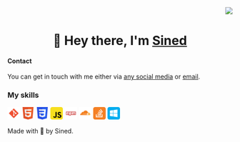 <p align="right">
  <img src="https://media.giphy.com/media/yrhhmre5fN2PtRujfo/giphy.gif?cid=ecf05e477unt06j9euq4dcvjqdgoolmcpm1m4io2tugcd42e&rid=giphy.gif&ct=g">
</p>

<h1 align="center">👋 Hey there, I'm <a href="https://hapchinsky.cf/" target="_blank">Sined</a></h1>

#### Contact

You can get in touch with me either via [any social media](https://hapchinsky.cf/) or [email](mailto:denis2320032@gmail.com).<br>

### My skills


<p align="left">
    <img height="28" width="28" src="https://raw.githubusercontent.com/edent/SuperTinyIcons/master/images/svg/git.svg" />
    <img height="28" width="28" src="https://raw.githubusercontent.com/edent/SuperTinyIcons/master/images/svg/html5.svg" />
    <img height="28" width="28" src="https://raw.githubusercontent.com/edent/SuperTinyIcons/master/images/svg/css3.svg" />
    <img height="28" width="28" src="https://raw.githubusercontent.com/edent/SuperTinyIcons/master/images/svg/javascript.svg" />
    <img height="28" width="28" src="https://raw.githubusercontent.com/edent/SuperTinyIcons/master/images/svg/npm.svg" />
    <img height="28" width="28" src="https://raw.githubusercontent.com/edent/SuperTinyIcons/master/images/svg/cloudflare.svg" />
    <img height="28" width="28" src="https://raw.githubusercontent.com/edent/SuperTinyIcons/master/images/svg/stackoverflow.svg" />
    <img height="28" width="28" src="https://raw.githubusercontent.com/edent/SuperTinyIcons/master/images/svg/windows.svg" />

</p>

Made with 💖 by Sined.
